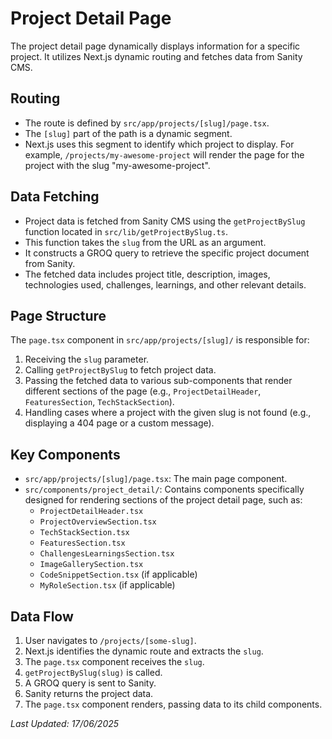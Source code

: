 # Project Detail Page

The project detail page dynamically displays information for a specific project. It utilizes Next.js dynamic routing and fetches data from Sanity CMS.

## Routing

-   The route is defined by `src/app/projects/[slug]/page.tsx`.
-   The `[slug]` part of the path is a dynamic segment.
-   Next.js uses this segment to identify which project to display. For example, `/projects/my-awesome-project` will render the page for the project with the slug "my-awesome-project".

## Data Fetching

-   Project data is fetched from Sanity CMS using the `getProjectBySlug` function located in `src/lib/getProjectBySlug.ts`.
-   This function takes the `slug` from the URL as an argument.
-   It constructs a GROQ query to retrieve the specific project document from Sanity.
-   The fetched data includes project title, description, images, technologies used, challenges, learnings, and other relevant details.

## Page Structure

The `page.tsx` component in `src/app/projects/[slug]/` is responsible for:
1.  Receiving the `slug` parameter.
2.  Calling `getProjectBySlug` to fetch project data.
3.  Passing the fetched data to various sub-components that render different sections of the page (e.g., `ProjectDetailHeader`, `FeaturesSection`, `TechStackSection`).
4.  Handling cases where a project with the given slug is not found (e.g., displaying a 404 page or a custom message).

## Key Components

-   `src/app/projects/[slug]/page.tsx`: The main page component.
-   `src/components/project_detail/`: Contains components specifically designed for rendering sections of the project detail page, such as:
    -   `ProjectDetailHeader.tsx`
    -   `ProjectOverviewSection.tsx`
    -   `TechStackSection.tsx`
    -   `FeaturesSection.tsx`
    -   `ChallengesLearningsSection.tsx`
    -   `ImageGallerySection.tsx`
    -   `CodeSnippetSection.tsx` (if applicable)
    -   `MyRoleSection.tsx` (if applicable)

## Data Flow

1.  User navigates to `/projects/[some-slug]`.
2.  Next.js identifies the dynamic route and extracts the `slug`.
3.  The `page.tsx` component receives the `slug`.
4.  `getProjectBySlug(slug)` is called.
5.  A GROQ query is sent to Sanity.
6.  Sanity returns the project data.
7.  The `page.tsx` component renders, passing data to its child components.

*Last Updated: 17/06/2025*
